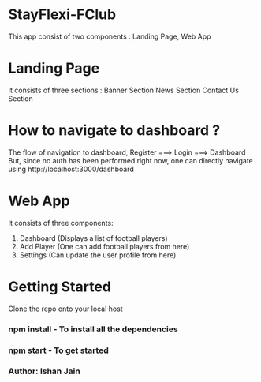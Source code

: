 # StayFlexi-FClub

This app consist of two components : Landing Page, Web App

# Landing Page
It consists of three sections : 
Banner Section
News Section
Contact Us Section

# How to navigate to dashboard ?
The flow of navigation to dashboard, Register ===> Login ===> Dashboard
But, since no auth has been performed right now, one can directly navigate using http://localhost:3000/dashboard

# Web App
It consists of three components:
1. Dashboard (Displays a list of football players)
2. Add Player (One can add football players from here)
3. Settings (Can update the user profile from here)

# Getting Started
Clone the repo onto your local host 
### npm install - To install all the dependencies
### npm start - To get started

### Author: Ishan Jain

